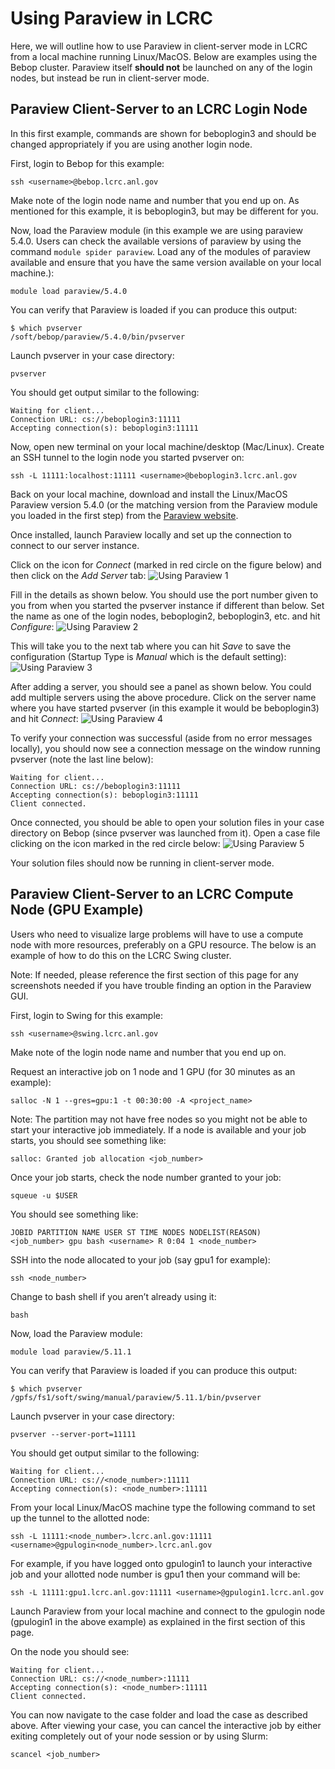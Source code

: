 # Using Paraview in LCRC

Here, we will outline how to use Paraview in client-server mode in LCRC from a local machine running Linux/MacOS. Below are examples using the Bebop cluster. Paraview itself **should not** be launched on any of the login nodes, but instead be run in client-server mode.

## Paraview Client-Server to an LCRC Login Node

In this first example, commands are shown for beboplogin3 and should be changed appropriately if you are using another login node.

First, login to Bebop for this example:

```console
ssh <username>@bebop.lcrc.anl.gov
```

Make note of the login node name and number that you end up on. As mentioned for this example, it is beboplogin3, but may be different for you.

Now, load the Paraview module (in this example we are using paraview 5.4.0. Users can check the available versions of paraview by using the command `module spider paraview`. Load any of the modules of paraview available and ensure that you have the same version available on your local machine.):

```console
module load paraview/5.4.0
```

You can verify that Paraview is loaded if you can produce this output:

```console
$ which pvserver
/soft/bebop/paraview/5.4.0/bin/pvserver
```

Launch pvserver in your case directory:

```console
pvserver
```

You should get output similar to the following:

```console
Waiting for client...
Connection URL: cs://beboplogin3:11111
Accepting connection(s): beboplogin3:11111
```

Now, open new terminal on your local machine/desktop (Mac/Linux). Create an SSH tunnel to the login node you started pvserver on:

```console
ssh -L 11111:localhost:11111 <username>@beboplogin3.lcrc.anl.gov
```

Back on your local machine, download and install the Linux/MacOS Paraview version 5.4.0 (or the matching version from the Paraview module you loaded in the first step) from the [Paraview website](https://www.paraview.org/download/).

Once installed, launch Paraview locally and set up the connection to connect to our server instance.

Click on the icon for *Connect* (marked in red circle on the figure below) and then click on the *Add Server* tab:
![Using Paraview 1](https://apsacquia2stg.prod.acquia-sites.com/sites/default/files/2023-11/using-paraview-1.png)

Fill in the details as shown below. You should use the port number given to you from when you started the pvserver instance if different than below. Set the name as one of the login nodes, beboplogin2, beboplogin3, etc. and hit *Configure*:
![Using Paraview 2](https://apsacquia2stg.prod.acquia-sites.com/sites/default/files/2023-11/using-paraview-2.png)

This will take you to the next tab where you can hit *Save* to save the configuration (Startup Type is *Manual* which is the default setting):
![Using Paraview 3](https://apsacquia2stg.prod.acquia-sites.com/sites/default/files/2023-11/using-paraview-3.png)

After adding a server, you should see a panel as shown below. You could add multiple servers using the above procedure. Click on the server name where you have started pvserver (in this example it would be beboplogin3) and hit *Connect*:
![Using Paraview 4](https://apsacquia2stg.prod.acquia-sites.com/sites/default/files/2023-11/using-paraview-4.png)

To verify your connection was successful (aside from no error messages locally), you should now see a connection message on the window running pvserver (note the last line below):

```console
Waiting for client...
Connection URL: cs://beboplogin3:11111
Accepting connection(s): beboplogin3:11111
Client connected.
```

Once connected, you should be able to open your solution files in your case directory on Bebop (since pvserver was launched from it). Open a case file clicking on the icon marked in the red circle below:
![Using Paraview 5](https://apsacquia2stg.prod.acquia-sites.com/sites/default/files/2023-11/using-paraview-5.png)

Your solution files should now be running in client-server mode.

## Paraview Client-Server to an LCRC Compute Node (GPU Example)

Users who need to visualize large problems will have to use a compute node with more resources, preferably on a GPU resource. The below is an example of how to do this on the LCRC Swing cluster.

Note: If needed, please reference the first section of this page for any screenshots needed if you have trouble finding an option in the Paraview GUI.

First, login to Swing for this example:

```console
ssh <username>@swing.lcrc.anl.gov
```

Make note of the login node name and number that you end up on.

Request an interactive job on 1 node and 1 GPU (for 30 minutes as an example):

```console
salloc -N 1 --gres=gpu:1 -t 00:30:00 -A <project_name>
```

Note: The partition may not have free nodes so you might not be able to start your interactive job immediately. If a node is available and your job starts, you should see something like:

```console
salloc: Granted job allocation <job_number>
```

Once your job starts, check the node number granted to your job:

```console
squeue -u $USER
```

You should see something like:

```console
JOBID PARTITION NAME USER ST TIME NODES NODELIST(REASON) 
<job_number> gpu bash <username> R 0:04 1 <node_number>
```

SSH into the node allocated to your job (say gpu1 for example):

```console
ssh <node_number>
```

Change to bash shell if you aren’t already using it:

```console
bash
```

Now, load the Paraview module:

```console
module load paraview/5.11.1
```

You can verify that Paraview is loaded if you can produce this output:

```console
$ which pvserver
/gpfs/fs1/soft/swing/manual/paraview/5.11.1/bin/pvserver
```

Launch pvserver in your case directory:

```console
pvserver --server-port=11111
```

You should get output similar to the following:

```console
Waiting for client...
Connection URL: cs://<node_number>:11111
Accepting connection(s): <node_number>:11111
```

From your local Linux/MacOS machine type the following command to set up the tunnel to the allotted node:

```console
ssh -L 11111:<node_number>.lcrc.anl.gov:11111 <username>@gpulogin<node_number>.lcrc.anl.gov
```

For example, if you have logged onto gpulogin1 to launch your interactive job and your allotted node number is gpu1 then your command will be:

```console
ssh -L 11111:gpu1.lcrc.anl.gov:11111 <username>@gpulogin1.lcrc.anl.gov
```

Launch Paraview from your local machine and connect to the gpulogin node (gpulogin1 in the above example) as explained in the first section of this page.

On the node you should see:

```console
Waiting for client...
Connection URL: cs://<node_number>:11111
Accepting connection(s): <node_number>:11111
Client connected.
```

You can now navigate to the case folder and load the case as described above. After viewing your case, you can cancel the interactive job by either exiting completely out of your node session or by using Slurm:

```console
scancel <job_number>
```
